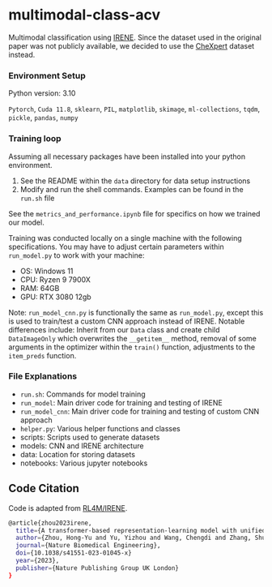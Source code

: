# multimodal-class-acv
Multimodal classification using [IRENE](https://www.nature.com/articles/s41551-023-01045-x). Since the dataset used in the original paper was not publicly available, we decided to use the [CheXpert](https://stanfordmlgroup.github.io/competitions/chexpert) dataset instead.

### Environment Setup
Python version: 3.10

`Pytorch`, `Cuda 11.8`, `sklearn`, `PIL`, `matplotlib`, `skimage`, `ml-collections`, `tqdm`, `pickle`, `pandas`, `numpy`

### Training loop
Assuming all necessary packages have been installed into your python environment.
1. See the README within the `data` directory for data setup instructions
2. Modify and run the shell commands. Examples can be found in the `run.sh` file

See the `metrics_and_performance.ipynb` file for specifics on how we trained our model.

Training was conducted locally on a single machine with the following specifications. You may have to adjust certain parameters within `run_model.py` to work with your machine:

* OS: Windows 11
* CPU: Ryzen 9 7900X
* RAM: 64GB
* GPU: RTX 3080 12gb

Note: `run_model_cnn.py` is functionally the same as `run_model.py`, except this is used to train/test a custom CNN approach instead of IRENE. Notable differences include: Inherit from our `Data` class and create child `DataImageOnly` which overwrites the `__getitem__` method, removal of some arguments in the optimizer within the `train()` function, adjustments to the `item_preds` function.

### File Explanations

* `run.sh`: Commands for model training
* `run_model`: Main driver code for training and testing of IRENE
* `run_model_cnn`: Main driver code for training and testing of custom CNN approach
* `helper.py`: Various helper functions and classes
* scripts: Scripts used to generate datasets
* models: CNN and IRENE architecture
* data: Location for storing datasets
* notebooks: Various jupyter notebooks

## Code Citation
Code is adapted from [RL4M/IRENE](https://github.com/RL4M/IRENE).

```bash
@article{zhou2023irene,
  title={A transformer-based representation-learning model with unified processing of multimodal input for clinical diagnostics},
  author={Zhou, Hong-Yu and Yu, Yizhou and Wang, Chengdi and Zhang, Shu and Gao, Yuanxu and Pan, Jia and Shao, Jun and Lu, Guangming and Zhang, Kang and Li, Weimin},
  journal={Nature Biomedical Engineering},
  doi={10.1038/s41551-023-01045-x}
  year={2023},
  publisher={Nature Publishing Group UK London}
}
```
